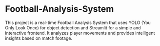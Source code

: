 # Football-Analysis-System
This project is a real-time Football Analysis System that uses YOLO (You Only Look Once) for object detection and Streamlit for a simple and interactive frontend. It analyzes player movements and provides intelligent insights based on match footage.
